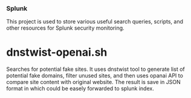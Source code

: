 ### Splunk

This project is used to store various useful search queries, scripts, and other resources for Splunk security monitoring.

# dnstwist-openai.sh
Searches for potential fake sites. It uses dnstwist tool to generate list of potential fake domains, filter unused sites,  and then uses opanai API to compare site content with original website. The result is save in JSON format in which could be easely forwarded to splunk index. 
